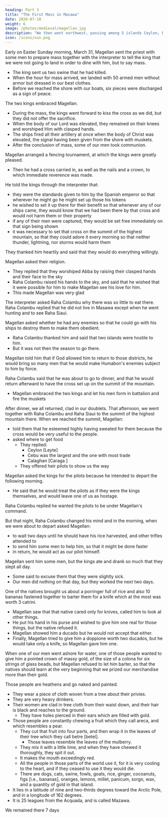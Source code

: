 ```yaml
---
heading: Part 3
title: "The First Mass in Masawa"
date: 2020-07-10
weight: 6
image: /photos/medieval/magellan.jpg
description: "We then went northwest, passing among 5 islands Ceylon, Bohol, Canighan, Baybai, Gatighan"
icon: /icons/sun.png
---
```




Early on Easter Sunday morning, March 31, Magellan sent the priest with some men to prepare mass together with the interpreter to tell the king that we were not going to land in order to dine with him, but to say mass.
- The king sent us two swine that he had killed.
- When the hour for mass arrived, we landed with 50 armed men without armor but dressed in our best clothes.
- Before we reached the shore with our boats, six pieces were discharged as a sign of peace.

The two kings embraced Magellan.
- During the mass, the kings went forward to kiss the cross as we did, but they did not offer the sacrifice.
- When the body of our Lord was elevated, they remained on their knees and worshiped Him with clasped hands.
- The ships fired all their artillery at once when the body of Christ was elevated, the signal having been given from the shore with muskets.
- After the conclusion of mass, some of our men took communion.

Magellan arranged a fencing tournament, at which the kings were greatly pleased.
- Then he had a cross carried in, as well as the nails and a crown, to which immediate reverence was made.

He told the kings through the interpreter that:
- they were the standards given to him by the Spanish emperor so that wherever he might go he might set up those his tokens
- he wished to set it up there for their benefit so that whenever any of our ships came, they would know that we had been there by that cross and would not harm them or their property
- if any of their men were captured, they would be set free immediately on that sign being shown 
- it was necessary to set that cross on the summit of the highest mountain, so that they could adore it every morning so that neither thunder, lightning, nor storms would harm them 

They thanked him heartily and said that they would do everything willingly.  

Magellan asked their religion. 
- They replied that they worshiped Abba by raising their clasped hands and their face to the sky
- Raha Colambu raised his hands to the sky, and said that he wished that it were possible for him to make Magellan see his love for him.
- This made Magellan was very glad

The interpreter asked Raha Colambu why there was so little to eat there. Raha Colambu replied that he did not live in Masawa except when he went hunting and to see Raha Siaui. <!--  but that he lived in another island where all his family were.  -->

Magellan asked whether he had any enemies so that he could go with his ships to destroy them to make them obedient.
- Raha Colambu thanked him and said that two islands were hostile to him.
- But it was not then the season to go there.

Magellan told him that if God allowed him to return to those districts, he would bring so many men that he would make Humabon's enemies subject to him by force. 

Raha Colambu said that he was about to go to dinner, and that he would return afterward to have the cross set up on the summit of the mountain. 
- Magellan embraced the two kings and let his men form in battalion and fire the muskets 

After dinner, we all returned, clad in our doublets. That afternoon, we went together with Raha Colambu and Raha Siaui to the summit of the highest mountain there. When we reached the summit, Magellan:
- told them that he esteemed highly having sweated for them because the cross would be very useful to the people. 
- asked where to get food
  - They replied:
    - Ceylon [Leyte]
    - Cebu was the largest and the one with most trade
    - Calaghan [Caraga <!-- in Mindanao -->]
  - They offered heir pilots to show us the way

Magellan asked the kings for the pilots because he intended to depart the following morning. 
- He said that he would treat the pilots as if they were the kings themselves, and would leave one of us as hostage.

Raha Colambu replied he wanted the pilots to be under Magellan's command. 

But that night, Raha Colambu changed his mind and in the morning, when we were about to depart asked Magellan:
- to wait two days until he should have his rice harvested, and other trifles attended to
- to send him some men to help him, so that it might be done faster
- in return, he would act as our pilot himself.

Magellan sent him some men, but the kings ate and drank so much that they slept all day. 
- Some said to excuse them that they were slightly sick.
- Our men did nothing on that day, but they worked the next two days.

One of the natives brought us about a porringer full of rice and also 10 bananas fastened together to barter them for a knife which at the most was worth 3 catrini.
- Magellan saw that that native cared only for knives, called him to look at other things. 
- He put his hand in his purse and wished to give him one real for those things, but the native refused it. 
- Magellan showed him a ducado but he would not accept that either. 
- Finally, Magellan tried to give him a doppione worth two ducados, but he would take only a knife, so Magellan gave him one. 

When one of our men went ashore for water, one of those people wanted to give him a pointed crown of massy gold, of the size of a colona for six strings of glass beads, but Magellan refused to let him barter, so that the natives should learn at the very beginning that we prized our merchandise more than their gold.

Those people are heathens and go naked and painted. 
- They wear a piece of cloth woven from a tree about their privies.
- They are very heavy drinkers.
- Their women are clad in tree cloth from their waist down, and their hair is black and reaches to the ground. 
  - They have holes pierced in their ears which are filled with gold. 
- Those people are constantly chewing a fruit which they call areca, and which resembles a pear. 
  - They cut that fruit into four parts, and then wrap it in the leaves of their tree which they call betre [betel]. 
    - Those leaves resemble the leaves of the mulberry. 
  - They mix it with a little lime, and when they have chewed it thoroughly, they spit it out. 
  - It makes the mouth exceedingly red. 
  - All the people in those parts of the world use it, for it is very cooling to the heart, and if they ceased to use it they would die. 
  - There are dogs, cats, swine, fowls, goats, rice, ginger, cocoanuts, figs [i.e., bananas], oranges, lemons, millet, panicum, sorgo, wax, and a quantity of gold in that island. 
- It lies in a latitude of nine and two-thirds degrees toward the Arctic Pole, and in a longitude of 162 degrees. 
- It is 25 leagues from the Acquada, and is called Mazawa.

We remained there 7 days
